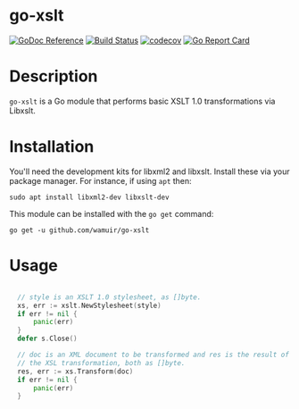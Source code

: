 go-xslt
=====

[![GoDoc Reference](https://godoc.org/github.com/wamuir/go-xslt?status.svg)](http://godoc.org/github.com/wamuir/go-xslt)
[![Build Status](https://travis-ci.org/wamuir/go-xslt.svg?branch=master)](https://travis-ci.org/wamuir/go-xslt)
[![codecov](https://codecov.io/gh/wamuir/go-xslt/branch/master/graph/badge.svg)](https://codecov.io/gh/wamuir/go-xslt)
[![Go Report Card](https://goreportcard.com/badge/github.com/wamuir/go-xslt)](https://goreportcard.com/report/github.com/wamuir/go-xslt)

# Description

`go-xslt` is a Go module that performs basic XSLT 1.0 transformations via Libxslt.

# Installation

You'll need the development kits for libxml2 and libxslt.  Install these
via your package manager. For instance, if using `apt` then:

    sudo apt install libxml2-dev libxslt-dev

This module can be installed with the `go get` command:

    go get -u github.com/wamuir/go-xslt


# Usage

```go

  // style is an XSLT 1.0 stylesheet, as []byte.
  xs, err := xslt.NewStylesheet(style)
  if err != nil {
      panic(err)
  }
  defer s.Close()

  // doc is an XML document to be transformed and res is the result of
  // the XSL transformation, both as []byte. 
  res, err := xs.Transform(doc)
  if err != nil {
      panic(err)
  }

```
